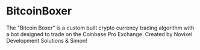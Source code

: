 # BitcoinBoxer
The "Bitcoin Boxer" is a custom built crypto currency trading algorithm with a bot designed to trade on the Coinbase Pro Exchange. Created by Novixel Development Solutions &amp; Simon!
